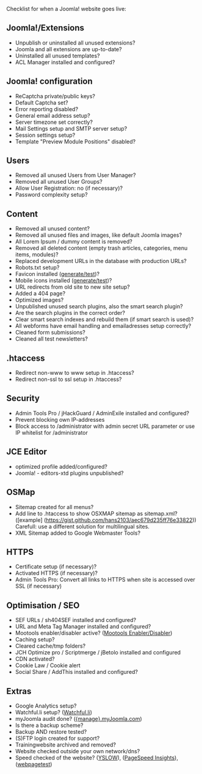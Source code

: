 Checklist for when a Joomla! website goes live:

## Joomla!/Extensions
* Unpublish or uninstalled all unused extensions?
* Joomla and all extensions are up-to-date?
* Uninstalled all unused templates?
* ACL Manager installed and configured?

## Joomla! configuration
* ReCaptcha private/public keys?
* Default Captcha set?
* Error reporting disabled?
* General email address setup?
* Server timezone set correctly?
* Mail Settings setup and SMTP server setup?
* Session settings setup?
* Template "Preview Module Positions" disabled?

## Users
* Removed all unused Users from User Manager?
* Removed all unused User Groups?
* Allow User Registration: no (if necessary)?
* Password complexity setup?

## Content
* Removed all unused content?
* Removed all unused files and images, like default Joomla images?
* All Lorem Ipsum / dummy content is removed?
* Removed all deleted content (empty trash articles, categories, menu items, modules)?
* Replaced development URLs in the database with production URLs?
* Robots.txt setup?
* Favicon installed ([generate/test](http://realfavicongenerator.net/))?
* Mobile icons installed ([generate/test](http://realfavicongenerator.net/))?
* URL redirects from old site to new site setup?
* Added a 404 page?
* Optimized images?
* Unpublished unused search plugins, also the smart search plugin?
* Are the search plugins in the correct order?
* Clear smart search indexes and rebuild them (if smart search is used)?
* All webforms have email handling and emailadresses setup correctly?
* Cleaned form submissions?
* Cleaned all test newsletters?

## .htaccess
* Redirect non-www to www setup in .htaccess?
* Redirect non-ssl to ssl setup in .htaccess?

## Security
* Admin Tools Pro / jHackGuard / AdminExile installed and configured?
* Prevent blocking own IP-addresses
* Block access to /administrator with admin secret URL parameter or use IP whitelist for /administrator

## JCE Editor
* optimized profile added/configured?
* Joomla! - editors-xtd plugins unpublished?

## OSMap
* Sitemap created for all menus?
* Add line to .htaccess to show OSXMAP sitemap as sitemap.xml? ([example] (https://gist.github.com/hans2103/aec679d235ff76e33822)) Carefull: use a different solution for multilingual sites.
* XML Sitemap added to Google Webmaster Tools?

## HTTPS
* Certificate setup (if necessary)?
* Activated HTTPS (if necessary)?
* Admin Tools Pro: Convert all links to HTTPS when site is accessed over SSL (if necessary)

## Optimisation / SEO
* SEF URLs / sh404SEF installed and configured?
* URL and Meta Tag Manager installed and configured?
* Mootools enabler/disabler active? ([Mootools Enabler/Disabler](http://extensions.joomla.org/extension/mootools-enabler-disabler))
* Caching setup?
* Cleared cache/tmp folders?
* JCH Optimize pro / Scriptmerge / jBetolo installed and configured
* CDN activated?
* Cookie Law / Cookie alert
* Social Share / AddThis installed and configured?

## Extras
* Google Analytics setup?
* Watchful.li setup? ([Watchful.li](https://watchful.li/))
* myJoomla audit done? ([{manage}.myJoomla.com](https://myjoomla.com/))
* Is there a backup scheme?
* Backup AND restore tested?
* (S)FTP login created for support?
* Trainingwebsite archived and removed?
* Website checked outside your own network/dns?
* Speed checked of the website? ([YSLOW](http://yslow.org/)), ([PageSpeed Insights](http://developers.google.com/speed/pagespeed/insights/)), ([webpagetest](http://www.webpagetest.org/)) 
